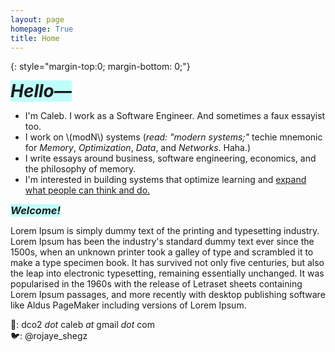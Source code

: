 ```yaml
---
layout: page
homepage: True
title: Home
---
```


{: style="margin-top:0; margin-bottom: 0;"}

<h1 style="background-color: #00ffef40;display: inline;"><em>Hello—</em></h1>

- I'm Caleb. I work as a Software Engineer. And sometimes a faux essayist too.
- I work on \\(modN\\) systems (_read: "modern systems;"_ techie mnemonic for _Memory_, _Optimization_, _Data_, and _Networks_. Haha.)
- I write essays around business, software engineering, economics, and the philosophy of memory.
- I'm interested in building systems that optimize learning and [expand what people can think and do.](https://andymatuschak.org/)

<h3 style="background-color: #00ffef40;display: inline;"><em>Welcome!</em></h3>

Lorem Ipsum is simply dummy text of the printing and typesetting industry. Lorem Ipsum has been the industry's standard dummy text ever since the 1500s, when an unknown printer took a galley of type and scrambled it to make a type specimen book. It has survived not only five centuries, but also the leap into electronic typesetting, remaining essentially unchanged. It was popularised in the 1960s with the release of Letraset sheets containing Lorem Ipsum passages, and more recently with desktop publishing software like Aldus PageMaker including versions of Lorem Ipsum.


📩: dco2 _dot_ caleb _at_ gmail _dot_ com  
🐦: @rojaye_shegz  
